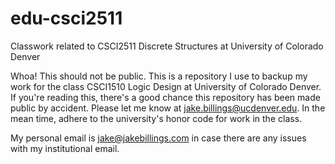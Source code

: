 # edu-csci2511 #

Classwork related to CSCI2511 Discrete Structures at University of Colorado Denver

Whoa! This should not be public. This is a repository I use to backup my work for the class CSCI1510 Logic Design at University of Colorado Denver. If you're reading this, there's a good chance this repository has been made public by accident. Please let me know at [jake.billings@ucdenver.edu](mailto:jake.billings@ucdenver.edu). In the mean time, adhere to the university's honor code for work in the class.

My personal email is [jake@jakebillings.com](mailto:jake@jakebillings.com) in case there are any issues with my institutional email.
